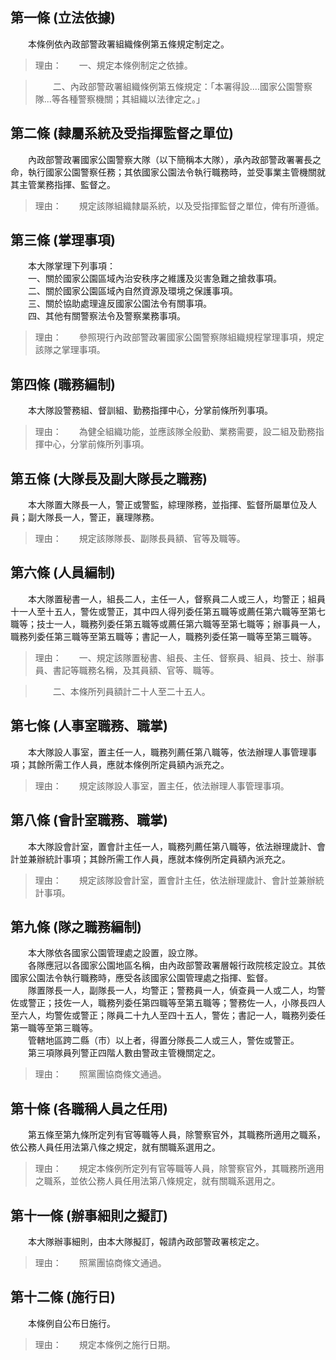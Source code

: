 第一條 (立法依據)
-----------------
　　本條例依內政部警政署組織條例第五條規定制定之。  
> 理由：　　一、規定本條例制定之依據。

> 　　二、內政部警政署組織條例第五條規定：「本署得設....國家公園警察隊...等各種警察機關；其組織以法律定之。」



第二條 (隸屬系統及受指揮監督之單位)
-----------------------------------
　　內政部警政署國家公園警察大隊（以下簡稱本大隊），承內政部警政署署長之命，執行國家公園警察任務；其依國家公園法令執行職務時，並受事業主管機關就其主管業務指揮、監督之。  
> 理由：　　規定該隊組織隸屬系統，以及受指揮監督之單位，俾有所遵循。



第三條 (掌理事項)
-----------------
　　本大隊掌理下列事項：  
　　一、關於國家公園區域內治安秩序之維護及災害急難之搶救事項。  
　　二、關於國家公園區域內自然資源及環境之保護事項。  
　　三、關於協助處理違反國家公園法令有關事項。  
　　四、其他有關警察法令及警察業務事項。  
> 理由：　　參照現行內政部警政署國家公園警察隊組織規程掌理事項，規定該隊之掌理事項。



第四條 (職務編制)
-----------------
　　本大隊設警務組、督訓組、勤務指揮中心，分掌前條所列事項。  
> 理由：　　為健全組織功能，並應該隊全般勤、業務需要，設二組及勤務指揮中心，分掌前條所列事項。



第五條 (大隊長及副大隊長之職務)
-------------------------------
　　本大隊置大隊長一人，警正或警監，綜理隊務，並指揮、監督所屬單位及人員；副大隊長一人，警正，襄理隊務。  
> 理由：　　規定該隊隊長、副隊長員額、官等及職等。



第六條 (人員編制)
-----------------
　　本大隊置秘書一人，組長二人，主任一人，督察員二人或三人，均警正；組員十一人至十五人，警佐或警正，其中四人得列委任第五職等或薦任第六職等至第七職等；技士一人，職務列委任第五職等或薦任第六職等至第七職等；辦事員一人，職務列委任第三職等至第五職等；書記一人，職務列委任第一職等至第三職等。  
> 理由：　　一、規定該隊置秘書、組長、主任、督察員、組員、技士、辦事員、書記等職務名稱，及其員額、官等、職等。

> 　　二、本條所列員額計二十人至二十五人。



第七條 (人事室職務、職掌)
-------------------------
　　本大隊設人事室，置主任一人，職務列薦任第八職等，依法辦理人事管理事項；其餘所需工作人員，應就本條例所定員額內派充之。  
> 理由：　　規定該隊設人事室，置主任，依法辦理人事管理事項。



第八條 (會計室職務、職掌)
-------------------------
　　本大隊設會計室，置會計主任一人，職務列薦任第八職等，依法辦理歲計、會計並兼辦統計事項；其餘所需工作人員，應就本條例所定員額內派充之。  
> 理由：　　規定該隊設會計室，置會計主任，依法辦理歲計、會計並兼辦統計事項。



第九條 (隊之職務編制)
---------------------
　　本大隊依各國家公園管理處之設置，設立隊。  
　　各隊應冠以各國家公園地區名稱，由內政部警政署層報行政院核定設立。其依國家公園法令執行職務時，應受各該國家公園管理處之指揮、監督。  
　　隊置隊長一人，副隊長一人，均警正；警務員一人，偵查員一人或二人，均警佐或警正；技佐一人，職務列委任第四職等至第五職等；警務佐一人，小隊長四人至六人，均警佐或警正；隊員二十九人至四十五人，警佐；書記一人，職務列委任第一職等至第三職等。  
　　管轄地區跨二縣（市）以上者，得置分隊長二人或三人，警佐或警正。  
　　第三項隊員列警正四階人數由警政主管機關定之。  
> 理由：　　照黨團協商條文通過。



第十條 (各職稱人員之任用)
-------------------------
　　第五條至第九條所定列有官等職等人員，除警察官外，其職務所適用之職系，依公務人員任用法第八條之規定，就有關職系選用之。  
> 理由：　　規定本條例所定列有官等職等人員，除警察官外，其職務所適用之職系，並依公務人員任用法第八條規定，就有關職系選用之。



第十一條 (辦事細則之擬訂)
-------------------------
　　本大隊辦事細則，由本大隊擬訂，報請內政部警政署核定之。  
> 理由：　　照黨團協商條文通過。



第十二條 (施行日)
-----------------
　　本條例自公布日施行。  
> 理由：　　規定本條例之施行日期。